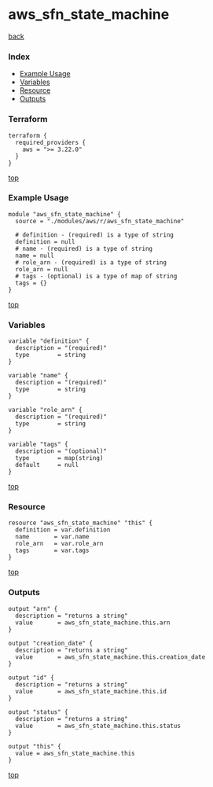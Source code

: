 # aws_sfn_state_machine
[back](../aws.md)
### Index
- [Example Usage](#example-usage)
- [Variables](#variables)
- [Resource](#resource)
- [Outputs](#outputs)
### Terraform
```hcl
terraform {
  required_providers {
    aws = ">= 3.22.0"
  }
}
```
[top](#index)
### Example Usage
```hcl
module "aws_sfn_state_machine" {
  source = "./modules/aws/r/aws_sfn_state_machine"

  # definition - (required) is a type of string
  definition = null
  # name - (required) is a type of string
  name = null
  # role_arn - (required) is a type of string
  role_arn = null
  # tags - (optional) is a type of map of string
  tags = {}
}
```
[top](#index)
### Variables
```hcl
variable "definition" {
  description = "(required)"
  type        = string
}

variable "name" {
  description = "(required)"
  type        = string
}

variable "role_arn" {
  description = "(required)"
  type        = string
}

variable "tags" {
  description = "(optional)"
  type        = map(string)
  default     = null
}
```
[top](#index)

### Resource
```hcl
resource "aws_sfn_state_machine" "this" {
  definition = var.definition
  name       = var.name
  role_arn   = var.role_arn
  tags       = var.tags
}
```
[top](#index)
### Outputs
```hcl
output "arn" {
  description = "returns a string"
  value       = aws_sfn_state_machine.this.arn
}

output "creation_date" {
  description = "returns a string"
  value       = aws_sfn_state_machine.this.creation_date
}

output "id" {
  description = "returns a string"
  value       = aws_sfn_state_machine.this.id
}

output "status" {
  description = "returns a string"
  value       = aws_sfn_state_machine.this.status
}

output "this" {
  value = aws_sfn_state_machine.this
}
```
[top](#index)

